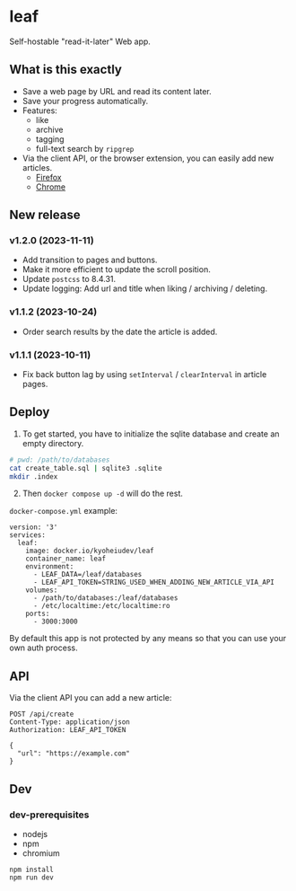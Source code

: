 <h1>leaf</h1>

Self-hostable "read-it-later" Web app.

## What is this exactly

- Save a web page by URL and read its content later.
- Save your progress automatically.
- Features:
  - like
  - archive
  - tagging
  - full-text search by `ripgrep`
- Via the client API, or the browser extension, you can easily add new articles.
  - [Firefox](https://addons.mozilla.org/en-US/firefox/addon/leaf-extension/)
  - [Chrome](https://chrome.google.com/webstore/detail/leaf/almdhkbalnhgdmkfejpihbcfibbpmdkg)

## New release

### v1.2.0 (2023-11-11)

- Add transition to pages and buttons.
- Make it more efficient to update the scroll position.
- Update `postcss` to 8.4.31.
- Update logging: Add url and title when liking / archiving / deleting.

### v1.1.2 (2023-10-24)

- Order search results by the date the article is added.

### v1.1.1 (2023-10-11)

- Fix back button lag by using `setInterval` / `clearInterval` in article pages.

## Deploy

1. To get started, you have to initialize the sqlite database and create an empty directory.

```sh
# pwd: /path/to/databases
cat create_table.sql | sqlite3 .sqlite
mkdir .index
```

2. Then `docker compose up -d` will do the rest.

`docker-compose.yml` example:

```
version: '3'
services:
  leaf:
    image: docker.io/kyoheiudev/leaf
    container_name: leaf
    environment:
      - LEAF_DATA=/leaf/databases
      - LEAF_API_TOKEN=STRING_USED_WHEN_ADDING_NEW_ARTICLE_VIA_API
    volumes:
      - /path/to/databases:/leaf/databases
      - /etc/localtime:/etc/localtime:ro
    ports:
      - 3000:3000
```

By default this app is not protected by any means so that you can use your own auth process.

## API

Via the client API you can add a new article:

```http
POST /api/create
Content-Type: application/json
Authorization: LEAF_API_TOKEN

{
  "url": "https://example.com"
}
```

## Dev

### dev-prerequisites

- nodejs
- npm
- chromium

```
npm install
npm run dev
```
